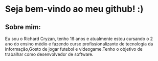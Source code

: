 <h1>Seja bem-vindo ao meu github! :)</h1>

<h2>Sobre mim: </h2>
Eu sou o Richard Cryzan, tenho 16 anos e atualmente estou cursando o 2 ano do ensino médio e fazendo curso profissionalizante de tecnologia da informação,Gosto de jogar futebol e videogame.Tenho o objetivo de trabalhar como desenvolvedor de software.